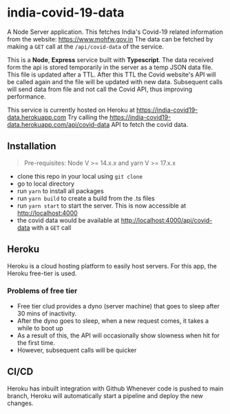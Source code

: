 # india-covid-19-data

A Node Server application.
This fetches India's Covid-19 related information from the website: <https://www.mohfw.gov.in>
The data can be fetched by making a `GET` call at the `/api/covid-data` of the service.

This is a **Node**, **Express** service built with **Typescript**.
The data received form the api is stored temporarily in the server as a temp JSON data file.
This file is updated after a TTL. After this TTL the Covid website's API will be called again and the file will be updated with new data.
Subsequent calls will send data from file and not call the Covid API, thus improving performance.

This service is currently hosted on Heroku at <https://india-covid19-data.herokuapp.com>
Try calling the <https://india-covid19-data.herokuapp.com/api/covid-data> API to fetch the covid data.

## Installation

> Pre-requisites: Node V >= 14.x.x and yarn V >= 17.x.x

* clone this repo in your local using `git clone`
* go to local directory
* run `yarn` to install all packages
* run `yarn build` to create a build from the .ts files
* run `yarn start` to start the server. This is now accessible at <http://localhost:4000>
* the covid data would be available at <http://localhost:4000/api/covid-data> with a `GET` call

## Heroku

Heroku is a cloud hosting platform to easily host servers.
For this app, the Heroku free-tier is used.

### Problems of free tier

* Free tier clud provides a dyno (server machine) that goes to sleep after 30 mins of inactivity.
* After the dyno goes to sleep, when a new request comes, it takes a while to boot up
* As a result of this, the API will occasionally show slowness when hit for the first time.
* However, subsequent calls will be quicker

## CI/CD

Heroku has inbuilt integration with Github
Whenever code is pushed to main branch, Heroku will automatically start a pipeline and deploy the new changes.
